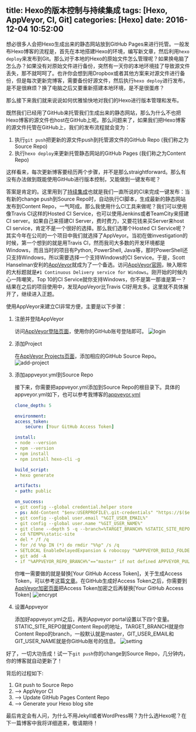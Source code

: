 title: Hexo的版本控制与持续集成
tags: [Hexo, AppVeyor, CI, Git]
categories: [Hexo]
date: 2016-12-04 10:52:00
---

想必很多人会把Hexo生成出来的静态网站放到GitHub Pages来进行托管。一般发布Hexo博客的流程是，首先在本地搭建Hexo的环境，编写新文章，然后利用`hexo deploy`来发布到Git。那么对于本地的Hexo的原始文件怎么管理呢？如果换电脑了怎么办？如果没有对原始文件进行备份，突然有一天你的本地环境挂了导致源文件丢失，那不就呵呵了。也许你会想到用Dropbox或者其他方案来对源文件进行备份，但是每次更新完博客，需要备份好源文件，然后执行`hexo deploy`进行发布，是不是很麻烦？换了电脑之后又要重新搭建本地环境，是不是很蛋疼？

那么接下来我们就来说说如何优雅愉快地对我们的Hexo进行版本管理和发布。
<!-- more -->

既然我们已经用了GitHub来托管我们生成出来的静态网站，那么为什么不也把Hexo博客的源文件也host在GitHub上呢。那么问题来了，如果我们把Hexo博客的源文件托管在GitHub上，我们的发布流程就会变为：
1. 执行`git push`把更新的源文件push到托管源文件的GitHub Repo (我们称之为Source Repo)
2. 执行`hexo deploy`来更新托管静态网站的GitHub Pages (我们称之为Content Repo)

这样看来，每次更新博客要经历两个步骤，并不是那么straightforward。那么有没有办法做到既能使用GitHub进行版本控制，又能做到一键发布呢？

答案是肯定的。这里用到了[持续集成](https://en.wikipedia.org/wiki/Continuous_integration)也就是我们一直所说的CI来完成一键发布：当有新的change push到Source Repo时，自动执行CI脚本，生成最新的静态网站发布到Content Repo，一气呵成。那么我使用什么CI工具来做呢？我们可以使用像Travis CI这样的Hosted CI Service，也可以使用Jenkins或者TeamCity来搭建CI server。如果自己来搭建CI Server，费时费力，又要花钱来买Server来host CI service，肯定不是一个很好的选择。那么我们选哪个Hosted CI Service呢？其实今年在公司的一个项目中我们就选择了AppVeyor。当初在做investigation的时候，第一个想到的就是用Travis CI，然而我司大多数的开发环境都是Windows，而且当时的项目有Python, PowerShell, Java等，那时PowerShell还只支持Windows，所以需要选择一个支持Windows的CI Service。于是，Scott Hanselman安利的[AppVeyor](http://www.hanselman.com/blog/AppVeyorAGoodContinuousIntegrationSystemIsAJoyToBehold.aspx)就成为了一个备选。访问[AppVeyor官网](https://www.appveyor.com/)，映入眼帘的大标题就是`#1 Continuous Delivery service for Windows`。刚开始的时候内心一阵嘲笑，Top 10的CI Service就你支持Windows，你不是第一那谁是第一？结果在之后的项目使用中，发现AppVeyor比Travis CI好用太多。这里就不具体展开了，继续进入正题。

使用AppVeyor来建立CI非常方便，主要是以下步骤：
1. 注册并登陆AppVeyor

   访问[AppVeyor登陆页面](https://ci.appveyor.com/login)，使用你的GitHub账号登陆即可。
   ![login](/assets/img/hexo-ci/appveyor-login.png)

2. 添加Project

   在[AppVeyor Projects页面](https://ci.appveyor.com/projects/new)，添加相应的GitHub Source Repo。
   ![add-project](/assets/img/hexo-ci/appveyor-add-project.png)

3. 添加appveyor.yml到Source Repo

   接下来，你需要把appveyor.yml添加到Source Repo的根目录下。具体的appveyor.yml如下，也可以参考我博客的[appveyor.yml](https://github.com/formulahendry/formulahendry.github.io.source/blob/master/appveyor.yml)
    ```yml
    clone_depth: 5

    environment:
    access_token:
        secure: [Your GitHub Access Token]

    install:
    - node --version
    - npm --version
    - npm install
    - npm install hexo-cli -g

    build_script:
    - hexo generate

    artifacts:
    - path: public

    on_success:
    - git config --global credential.helper store
    - ps: Add-Content "$env:USERPROFILE\.git-credentials" "https://$($env:access_token):x-oauth-basic@github.com`n"
    - git config --global user.email "%GIT_USER_EMAIL%"
    - git config --global user.name "%GIT_USER_NAME%"
    - git clone --depth 5 -q --branch=%TARGET_BRANCH% %STATIC_SITE_REPO% %TEMP%\static-site
    - cd %TEMP%\static-site
    - del * /f /q
    - for /d %%p IN (*) do rmdir "%%p" /s /q
    - SETLOCAL EnableDelayedExpansion & robocopy "%APPVEYOR_BUILD_FOLDER%\public" "%TEMP%\static-site" /e & IF !ERRORLEVEL! EQU 1 (exit 0) ELSE (IF !ERRORLEVEL! EQU 3 (exit 0) ELSE (exit 1))
    - git add -A
    - if "%APPVEYOR_REPO_BRANCH%"=="master" if not defined APPVEYOR_PULL_REQUEST_NUMBER (git diff --quiet --exit-code --cached || git commit -m "Update Static Site" && git push origin %TARGET_BRANCH% && appveyor AddMessage "Static Site Updated")
    ```
   你唯一需要做的就是替换[Your GitHub Access Token]，关于生成Access Token，可以参考这篇[文章](https://help.github.com/articles/creating-an-access-token-for-command-line-use/)。在GitHub生成好Access Token之后，你需要到[AppVeyor加密页面](https://ci.appveyor.com/tools/encrypt)把Access Token加密之后再替换[Your GitHub Access Token]
   ![encrypt](/assets/img/hexo-ci/appveyor-encrypt.png)

4. 设置Appveyor

   添加好appveyor.yml之后，再到Appveyor portal设置以下四个变量。STATIC_SITE_REPO就是Content Repo的地址，TARGET_BRANCH就是你Content Repo的branch，一般默认就是master，GIT_USER_EMAIL和GIT_USER_NAME就是你GitHub账号的信息。
   ![setting](/assets/img/hexo-ci/appveyor-setting.png)

好了，一切大功告成！试一下`git push`你的change到Source Repo，几分钟内，你的博客就自动更新了！

背后的过程如下:

1. Git push to Source Repo 
2. --> AppVeyor CI 
3. --> Update GitHub Pages Content Repo 
4. --> Generate your Hexo blog site

最后肯定会有人问，为什么不用Jekyll或者WordPress啊？为什么选Hexo呢？在下一篇博客中我将详细道来，敬请期待！
